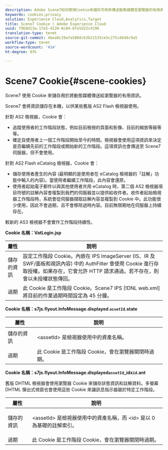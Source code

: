 ```yaml
---
description: Adobe Scene7如何使用Cookie來儲存可用來傳送動態媒體至瀏覽器的有用資訊。
keywords: cookies;privacy
solution: Experience Cloud,Analytics,Target
title: Scene7 Cookie | Adobe Experience Cloud
uuid: f9b9d13a-17e5-4139-8c84-6fe5d22c4196
translation-type: tm+mt
source-git-commit: 4bea0c29afa580dc63b21535ce5c275cd649c9a5
workflow-type: tm+mt
source-wordcount: '414'
ht-degree: 93%

---
```



# Scene7 Cookie{#scene-cookies}

Scene7 使用 Cookie 來儲存用於將動態媒體傳送給瀏覽器的有用資訊。

Scene7 會將資訊儲存在本機，以供某些舊版 AS2 Flash 檢視器使用。

針對 AS2 檢視器，Cookie 會：

* 追蹤使用者的工作階段狀態，例如目前檢視的頁面和影像、目前的縮放等級等等。
* 確定自使用者上一個工作階段開始至今的時間。檢視器會使用這項資訊來決定是否繼續先前的工作階段或開始新的工作階段。這項資訊也會傳送至 Scene7 伺服器，但不會使用。

針對 AS2 Flash eCatalog 檢視器，Cookie 會：

* 儲存使用者產生的內容 (最明顯的是使用者在 eCatalog 檢視器的「註解」功能中輸入的內容)。當使用者繼續工作階段，此內容會還原。
* 使用者起始電子郵件以與其他使用者共用 eCatalog 時，第二個 AS2 檢視器項目符號的註解內容會複製到我們的伺服器並以提供給收件者。收件者起始檢視器工作階段時，系統會從伺服器擷取註解內容並複製到 Cookie 中。此功能很少使用，因此不會過期，且不會移除過時內容。目前無限期地在伺服器上持續存在。

較新的 AS3 檢視器不會實作工作階段持續性。

**Cookie 名稱：VatLogin.jsp**

| 屬性 | 說明 |
|---|---|
| 儲存的資訊 | 設定工作階段 Cookie。內嵌在 IPS ImageServer (IS、IR 及 SWF/面板和視訊內容) 中的 AuthFilter 會使用 Cookie 進行存取授權。如果存在，它會允許 HTTP 請求通過。若不存在，則會以未授權狀態傳回。 |
| 過期 | 此 Cookie 是工作階段 Cookie。Scene7 IPS [!DNL web.xml] 將目前的作業過期時間設定為 45 分鐘。 |

**Cookie 名稱：s7js.flyout.InfoMessage.displayed `assetId`.state**

<table id="table_6835D64C5D464A049F576621F2BE3FAD"> 
 <thead> 
  <tr> 
   <th colname="col1" class="entry"> 屬性 </th> 
   <th colname="col2" class="entry"> 說明 </th> 
  </tr> 
 </thead>
 <tbody> 
  <tr> 
   <td colname="col1"> 儲存的資訊 </td> 
   <td colname="col2"> <p>&lt;assetId&gt; 是檢視器使用中的資產名稱。 </p> </td> 
  </tr> 
  <tr> 
   <td colname="col1"> 過期 </td> 
   <td colname="col2"> 此 Cookie 是工作階段 Cookie，會在瀏覽器關閉時過期。 </td> 
  </tr> 
 </tbody> 
</table>

**Cookie 名稱：s7js.flyout.InfoMessage.displayed`assetId`_idx`id`.ant**

舊版 DHTML 檢視器會使用瀏覽器 Cookie 來儲存狀態資訊和註解資料。多螢幕 DHTML 彈出式視窗也會使用這些 Cookie 來讓訊息指示器屬於特定工作階段。

<table id="table_8F6CC83D32D54BEE99884318AD126C98"> 
 <thead> 
  <tr> 
   <th colname="col1" class="entry"> 屬性 </th> 
   <th colname="col2" class="entry"> 說明 </th> 
  </tr> 
 </thead>
 <tbody> 
  <tr> 
   <td colname="col1"> 儲存的資訊 </td> 
   <td colname="col2"> <p> </p> <p> &lt;assetId&gt; 是檢視器使用中的資產名稱，而 &lt;id&gt; 是以 0 為基礎的註解索引。 </p> </td> 
  </tr> 
  <tr> 
   <td colname="col1"> 過期 </td> 
   <td colname="col2"> 此 Cookie 是工作階段 Cookie，會在瀏覽器關閉時過期。 </td> 
  </tr> 
 </tbody> 
</table>

